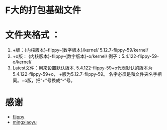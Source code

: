 # F大的打包基础文件

# 文件夹格式 ：
1. +版：{内核版本}-flippy-{数字版本}/kernel/ 5.12.7-flippy-59/kernel/
2. +o版： {内核版本}-flippy-{数字版本}-o/kernel/ 例子：5.4.122-flippy-59-o/kernel/
3. Latest文件：用来设置默认版本. 5.4.122-flippy-59+o代表默认的版本为5.4.122-flippy-59+o， +版为5.12.7-flippy-59。 名字必须是和文件夹名字相同。+o版，把“+”号换成“-”号。


# 感谢
 
 * [flippy](https://github.com/unifreq/openwrt_packit)
 * [mingxiaoyu](https://github.com/mingxiaoyu/flippy-packages)

